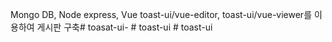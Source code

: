 Mongo DB, Node express, Vue
toast-ui/vue-editor, toast-ui/vue-viewer를 이용하여 게시판 구축#   t o a s a t - u i -  
 #   t o a s t - u i  
 #   t o a s t - u i  
 